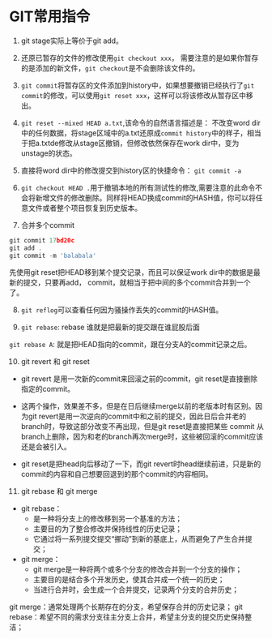 # GIT常用指令

1. git stage实际上等价于git add。
2. 还原已暂存的文件的修改使用`git checkout xxx`， 需要注意的是如果你暂存的是添加的新文件，`git checkout`是不会删除该文件的。
3. `git commit`将暂存区的文件添加到history中，如果想要撤销已经执行了`git commit`的修改，可以使用`git reset xxx`，这样可以将该修改从暂存区中移出。
4. `git reset --mixed HEAD a.txt`,该命令的自然语言描述是： 不改变word dir中的任何数据，将stage区域中的a.txt还原成`commit history`中的样子，相当于把a.txtde修改从stage区撤销，但修改依然保存在work dir中，变为unstage的状态。
5. 直接将word dir中的修改提交到history区的快捷命令： `git commit -a`

6. `git checkout HEAD .`用于撤销本地的所有测试性的修改,需要注意的此命令不会将新增文件的修改删除。同样将HEAD换成commit的HASH值，你可以将任意文件或者整个项目恢复到历史版本。
7. 合并多个commit
```javascript
git commit 17bd20c
git add .
git commit -m 'balabala'
```
先使用git reset把HEAD移到某个提交记录，而且可以保证work dir中的数据是最新的提交，只要再add， commit，就相当于把中间的多个commit合并到一个了。

8. `git reflog`可以查看任何因为骚操作丢失的commit的HASH值。

9. `git rebase`: rebase 谁就是把最新的提交跟在谁屁股后面

`git rebase A`: 就是把HEAD指向的commit，跟在分支A的commit记录之后。


10. git revert 和 git reset

* git revert 是用一次新的commit来回滚之前的commit，git reset是直接删除指定的commit。
 
* 这两个操作，效果差不多，但是在日后继续merge以前的老版本时有区别。因为git revert是用一次逆向的commit中和之前的提交，因此日后合并老的branch时，导致这部分改变不再出现，但是git reset是直接把某些 commit 从branch上删除，因为和老的branch再次merge时，这些被回滚的commit应该还是会被引入。
* git reset是把head向后移动了一下，而git revert时head继续前进，只是新的commit的内容和自己想要回退到的那个commit的内容相同。

11. git rebase 和 git merge
  - git rebase：
    - 是一种将分支上的修改移到另一个基准的方法；
    - 主要目的为了整合修改并保持线性的历史记录；
    - 它通过将一系列提交提交“挪动”到新的基底上，从而避免了产生合并提交；
- git merge：
  - git merge是一种将两个或多个分支的修改合并到一个分支的操作；
  - 主要目的是结合多个开发历史，使其合并成一个统一的历史；
  - 当进行合并时，会生成一个合并提交，记录两个分支的合并历史；

git merge：通常处理两个长期存在的分支，希望保存合并的历史记录；
git rebase：希望不同的需求分支往主分支上合并，希望主分支的提交历史保持整洁；


